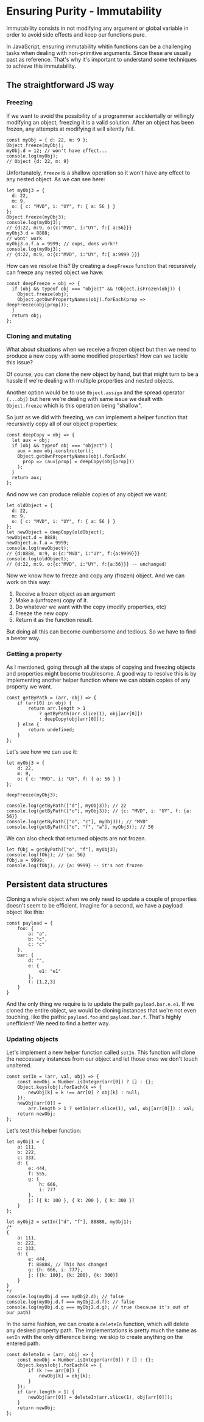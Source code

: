 # Ensuring Purity - Immutability

Immutability consists in not modifying any argument or global variable in order to avoid side effects and keep our functions pure.

In JavaScript, ensuring immutability whitin functions can be a challenging tasks when dealing with non-primitive arguments. Since these are usually past as reference. That's why it's important to understand some techniques to achieve this immutability.

## The straightforward JS way

### Freezing

If we want to avoid the possibility of a programmer accidentally or willingly modifying an
object, freezing it is a valid solution. After an object has been frozen, any attempts at
modifying it will silently fail.

```
const myObj = { d: 22, m: 9 };
Object.freeze(myObj);
myObj.d = 12; // won't have effect...
console.log(myObj);
// Object {d: 22, m: 9}
```

Unfortunately, `freeze` is a shallow operation so it won't have any effect to any nested object. As we can see here:

```
let myObj3 = {
  d: 22,
  m: 9,
  o: { c: "MVD", i: "UY", f: { a: 56 } }
};
Object.freeze(myObj3);
console.log(myObj3);
// {d:22, m:9, o:{c:"MVD", i:"UY", f:{ a:56}}}
myObj3.d = 8888;
// wont' work
myObj3.o.f.a = 9999; // oops, does work!!
console.log(myObj3);
// {d:22, m:9, o:{c:"MVD", i:"UY", f:{ a:9999 }}}
```

How can we resolve this? By creating a `deepFreeze` function that recursively can freeze any nested object we have:

```
const deepFreeze = obj => {
  if (obj && typeof obj === "object" && !Object.isFrozen(obj)) {
    Object.freeze(obj);
    Object.getOwnPropertyNames(obj).forEach(prop => deepFreeze(obj[prop]));
  }
  return obj;
};
```

### Cloning and mutating

What about situations when we receive a frozen object but then we need to produce a new copy with some modified properties? How can we tackle this issue?

Of course, you can clone the new object by hand, but that might turn to be a hassle if we're dealing with multiple properties and nested objects.

Another option would be to use `Object.assign` and the spread operator `(...obj)` but here we're dealing with same issue we dealt with `Object.freeze` which is this operation being "shallow".

So just as we did with freezing, we can implement a helper function that recursively copy all of our object properties:

```
const deepCopy = obj => {
  let aux = obj;
  if (obj && typeof obj === "object") {
    aux = new obj.constructor();
    Object.getOwnPropertyNames(obj).forEach(
      prop => (aux[prop] = deepCopy(obj[prop]))
    );
  }
  return aux;
};

```

And now we can produce reliable copies of any object we want:

```
let oldObject = {
  d: 22,
  m: 9,
  o: { c: "MVD", i: "UY", f: { a: 56 } }
};
let newObject = deepCopy(oldObject);
newObject.d = 8888;
newObject.o.f.a = 9999;
console.log(newObject);
// {d:8888, m:9, o:{c:"MVD", i:"UY", f:{a:9999}}}
console.log(oldObject);
// {d:22, m:9, o:{c:"MVD", i:"UY", f:{a:56}}} -- unchanged!
```

Now we know how to freeze and copy any (frozen) object. And we can work on this way:

1. Receive a frozen object as an argument
2. Make a (unfrozen) copy of it.
3. Do whatever we want with the copy (modify properties, etc)
4. Freeze the new copy
5. Return it as the function result.

But doing all this can become cumbersome and tedious. So we have to find a beeter way.

### Getting a property

As I mentioned, going through all the steps of copying and freezing objects and properties might become troublesome. A good way to resolve this is by implementing another helper function where we can obtain copies of any property we want.

```
const getByPath = (arr, obj) => {
    if (arr[0] in obj) {
        return arr.length > 1
            ? getByPath(arr.slice(1), obj[arr[0]])
            : deepCopy(obj[arr[0]]);
    } else {
        return undefined;
    }
};
```

Let's see how we can use it:

```
let myObj3 = {
    d: 22,
    m: 9,
    o: { c: "MVD", i: "UY", f: { a: 56 } }
};

deepFreeze(myObj3);

console.log(getByPath(["d"], myObj3)); // 22
console.log(getByPath(["o"], myObj3)); // {c: "MVD", i: "UY", f: {a: 56}}
console.log(getByPath(["o", "c"], myObj3)); // "MVD"
console.log(getByPath(["o", "f", "a"], myObj3)); // 56
````
We can also check that returned objects are not frozen.
```
let fObj = getByPath(["o", "f"], myObj3);
console.log(fObj); // {a: 56}
fObj.a = 9999;
console.log(fObj); // {a: 9999} -- it's not frozen
```

## Persistent data structures

Cloning a whole object when we only need to update a couple of properties doesn't seem to be efficient. Imagine for a second, we have a payload object like this:

```
const payload = {
    foo: {
        a: "a",
        b: "c",
        c: "c"
    },
    bar: {
        d: "",
        e: {
            e1: "e1"
        },
        f: [1,2,3]
    }
}
```
And the only thing we require is to update the path `payload.bar.e.e1`. If we cloned the entire object, we would be cloning instances that we're not even touching, like the paths: `payload.foo` and `payload.bar.f`. That's highly unefficient! We need to find a better way.

### Updating objects

Let's implement a new helper function called `setIn`. This function will clone the neccessary instances from our object and let those ones we don't touch unaltered.

```
const setIn = (arr, val, obj) => {
    const newObj = Number.isInteger(arr[0]) ? [] : {};
    Object.keys(obj).forEach(k => {
        newObj[k] = k !== arr[0] ? obj[k] : null;
    });
    newObj[arr[0]] =
        arr.length > 1 ? setIn(arr.slice(1), val, obj[arr[0]]) : val;
    return newObj;
};
```

Let's test this helper function:

```
let myObj1 = {
    a: 111,
    b: 222,
    c: 333,
    d: {
        e: 444,
        f: 555,
        g: {
            h: 666,
            i: 777
        },
        j: [{ k: 100 }, { k: 200 }, { k: 300 }]
    }
};

let myObj2 = setIn(["d", "f"], 88888, myObj1);
/*
{
    a: 111,
    b: 222,
    c: 333,
    d: {
        e: 444,
        f: 88888, // This has changed
        g: {h: 666, i: 777},
        j: [{k: 100}, {k: 200}, {k: 300}]
    }
}
*/
console.log(myObj.d === myObj2.d); // false
console.log(myObj.d.f === myObj2.d.f); // false
console.log(myObj.d.g === myObj2.d.g); // true (because it's out of our path)
```

In the same fashion, we can create a `deleteIn` function, which will delete any desired property path. The implementations is pretty much the same as `setIn` with the only difference being: we skip to create anything on the entered path.

```
const deleteIn = (arr, obj) => {
    const newObj = Number.isInteger(arr[0]) ? [] : {};
    Object.keys(obj).forEach(k => {
        if (k !== arr[0]) {
            newObj[k] = obj[k];
        }
    });
    if (arr.length > 1) {
        newObj[arr[0]] = deleteIn(arr.slice(1), obj[arr[0]]);
    }
    return newObj;
};
```